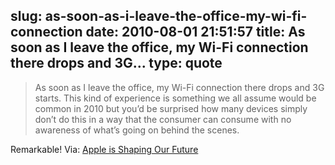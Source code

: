 slug: as-soon-as-i-leave-the-office-my-wi-fi-connection
date: 2010-08-01 21:51:57
title: As soon as I leave the office, my Wi-Fi connection there drops and 3G...
type: quote
---

> As soon as I leave the office, my Wi-Fi connection there drops and 3G starts. This kind of experience is something we all assume would be common in 2010 but you’d be surprised how many devices simply don’t do this in a way that the consumer can consume with no awareness of what’s going on behind the scenes.

Remarkable! Via: [Apple is Shaping Our Future](http://theappleblog.com/2010/07/30/apple-is-shaping-our-future/)
